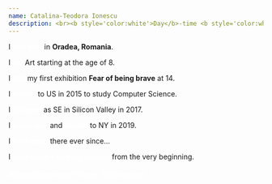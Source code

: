 ```yaml
---
name: Catalina-Teodora Ionescu
description: <br><b style='color:white'>Day</b>-time <b style='color:white'>Engineer</b></br><br><b style='color:white'>Night</b>-time  <b style='color:white'>Designer</b></br><br><b style='color:white'>Full</b>-time <b style='color:white'>Creator</b></br>
---
```


I <b style='color:white'>was born</b>in **Oradea, Romania**.

I <b style='color:white'>did </b> Art starting at the age of 8.

I <b style='color:white'>had</b> my first exhibition **Fear of being brave** at 14.

I <b style='color:white'>moved</b> to US in 2015 to study Computer Science.

I <b style='color:white'>interned</b> as SE in Silicon Valley in 2017.

I <b style='color:white'>graduated</b> and <b style='color:white'>moved</b> to NY in 2019.

I <b style='color:white'>have been</b> there ever since...

I <b style='color:white'>have always had big dreams</b> from the very beginning.

##### <b style='color:white'>Wanna know more? Good. Stick around.</b>
